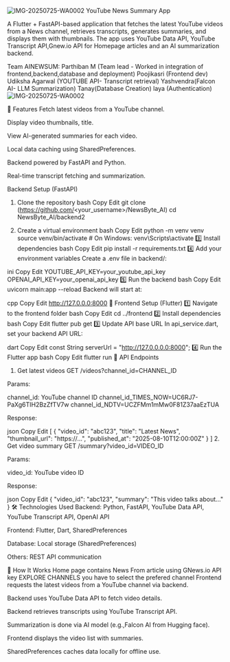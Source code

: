 ![IMG-20250725-WA0002](https://github.com/user-attachments/assets/878791c0-c042-4aa5-be75-822834ec0f1f)
                               YouTube News Summary App



A Flutter + FastAPI-based application that fetches the latest YouTube videos from a News channel, retrieves transcripts, generates summaries, and displays them with thumbnails.
The app uses YouTube Data API, YouTube Transcript API,Gnew.io API for Homepage articles and an AI summarization backend.



Team AINEWSUM:
Parthiban M (Team lead - Worked in integration of frontend,backend,database and deployment)
Poojikasri (Frontend dev)
Udiksha Agarwal (YOUTUBE API- Transcript retrieval)
Yashvendra(Falcon AI- LLM Summarization)
Tanay(Database Creation)
laya (Authentication)
![IMG-20250725-WA0002](https://github.com/user-attachments/assets/af8fa69c-cac9-49af-9516-da3c539e6d6d)

📌 Features
Fetch latest videos from a YouTube channel.

Display video thumbnails, title.

View AI-generated summaries for each video.

Local data caching using SharedPreferences.

Backend powered by FastAPI and Python.

Real-time transcript fetching and summarization.

Backend Setup (FastAPI)
1. Clone the repository
bash
Copy
Edit
git clone (https://github.com/<your_username>/NewsByte_AI)
cd NewsByte_AI/backend2

3. Create a virtual environment
bash
Copy
Edit
python -m venv venv
source venv/bin/activate  # On Windows: venv\Scripts\activate
3️⃣ Install dependencies
bash
Copy
Edit
pip install -r requirements.txt
4️⃣ Add your environment variables
Create a .env file in backend/:

ini
Copy
Edit
YOUTUBE_API_KEY=your_youtube_api_key
OPENAI_API_KEY=your_openai_api_key
5️⃣ Run the backend
bash
Copy
Edit
uvicorn main:app --reload
Backend will start at:

cpp
Copy
Edit
http://127.0.0.0:8000
📱 Frontend Setup (Flutter)
1️⃣ Navigate to the frontend folder
bash
Copy
Edit
cd ../frontend
2️⃣ Install dependencies
bash
Copy
Edit
flutter pub get
3️⃣ Update API base URL
In api_service.dart, set your backend API URL:

dart
Copy
Edit
const String serverUrl = "http://127.0.0.0.0:8000";
4️⃣ Run the Flutter app
bash
Copy
Edit
flutter run
🔗 API Endpoints
1. Get latest videos
GET /videos?channel_id=CHANNEL_ID

Params:

channel_id: YouTube channel ID
channel_id_TIMES_NOW=UC6RJ7-PaXg6TIH2BzZfTV7w
channel_id_NDTV=UCZFMm1mMw0F81Z37aaEzTUA

Response:

json
Copy
Edit
[
  {
    "video_id": "abc123",
    "title": "Latest News",
    "thumbnail_url": "https://...",
    "published_at": "2025-08-10T12:00:00Z"
  }
]
2. Get video summary
GET /summary?video_id=VIDEO_ID

Params:

video_id: YouTube video ID

Response:

json
Copy
Edit
{
  "video_id": "abc123",
  "summary": "This video talks about..."
}
🛠 Technologies Used
Backend: Python, FastAPI, YouTube Data API, YouTube Transcript API, OpenAI API

Frontend: Flutter, Dart, SharedPreferences

Database: Local storage (SharedPreferences)

Others: REST API communication

🚀 How It Works
Home page contains News From article using GNews.io API key 
EXPLORE CHANNELS you have to select the prefered channel
Frontend requests the latest videos from a YouTube channel via backend.

Backend uses YouTube Data API to fetch video details.

Backend retrieves transcripts using YouTube Transcript API.

Summarization is done via AI model (e.g.,Falcon AI from Hugging face).

Frontend displays the video list with summaries.

SharedPreferences caches data locally for offline use.
